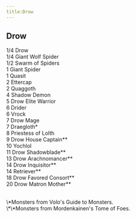 ```yaml
---
title:Drow
---
```


## Drow

1/4 Drow<br/>
1/4 Giant Wolf Spider<br/>
1/2 Swarm of Spiders<br/>
1 Giant Spider<br/>
1 Quasit<br/>
2 Ettercap<br/>
2 Quaggoth<br/>
4 Shadow Demon<br/>
5 Drow Elite Warrior<br/>
6 Drider<br/>
6 Vrock<br/>
7 Drow Mage<br/>
7 Draegloth\*<br/>
8 Priestess of Lolth<br/>
9 Drow House Captain\*\*<br/>
10 Yochlol<br/>
11 Drow Shadowblade\*\*<br/>
13 Drow Arachnomancer\*\*<br/>
14 Drow Inquisitor\*\*<br/>
14 Retriever\*\*<br/>
18 Drow Favored Consort\*\*<br/>
20 Drow Matron Mother\*\*<br/>

<br/>
\*Monsters from Volo's Guide to Monsters.<br/>
\*\*Monsters from Mordenkainen's Tome of Foes. 
